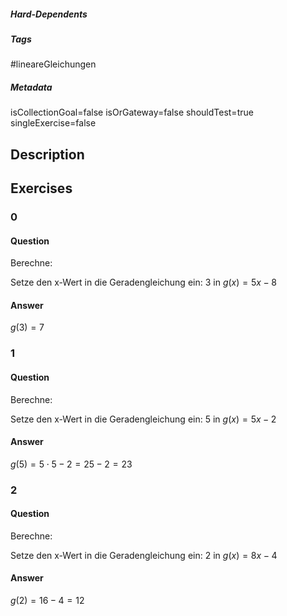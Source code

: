 ##### Hard-Dependents
##### Tags
#lineareGleichungen 
##### Metadata
isCollectionGoal=false
isOrGateway=false
shouldTest=true
singleExercise=false
## Description
 
## Exercises
### 0
#### Question
Berechne:

 Setze den x-Wert in die Geradengleichung ein: $3$ in $g(x)=5x-8$
#### Answer
$g(3)=7$
### 1
#### Question
Berechne:

 Setze den x-Wert in die Geradengleichung ein: $5$ in $g(x)=5x-2$
#### Answer
$g(5)=5\cdot 5-2=25-2=23$
### 2
#### Question
Berechne:

 Setze den x-Wert in die Geradengleichung ein: $2$ in $g(x)=8x-4$
#### Answer
$g(2)=16-4=12$
